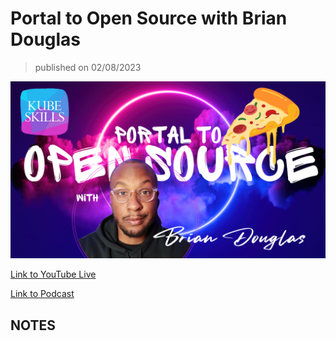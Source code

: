 # Portal to Open Source with Brian Douglas

> published on 02/08/2023

[![kereoke-meme](https://github.com/kubeskills/yt/blob/main/2023/Feb/img/Brian-Douglas-Feb-08-2023.png)](https://www.youtube.com/watch?v=lvga5mtF40A)

[Link to YouTube Live](https://www.youtube.com/watch?v=lvga5mtF40A)

[Link to Podcast](https://kubeskills.fm/2105849/12197779-studying-for-kubernetes-exams)

## NOTES



